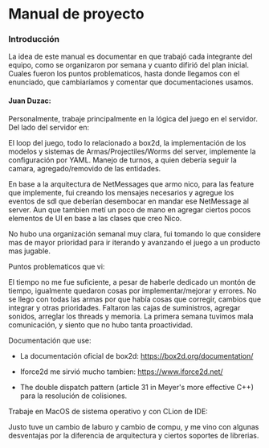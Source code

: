 # Manual de proyecto

### Introducción

La idea de este manual es documentar en que trabajó cada integrante del equipo, como se organizaron por semana y cuanto difirió del plan inicial.
Cuales fueron los puntos problematicos,
hasta donde llegamos con el enunciado,
que cambiaríamos y comentar que documentaciones usamos.


#### Juan Duzac:

Personalmente, trabaje principalmente en la lógica del juego en el servidor.
Del lado del servidor en: 

El loop del juego, todo lo relacionado a box2d, la implementación de los modelos y sistemas
de Armas/Projectiles/Worms del server, implemente la configuración por YAML.
Manejo de turnos, a quien debería seguir la camara, agregado/removido de las entidades.

En base a la arquitectura de NetMessages que armo nico, para las feature que implemente, fui creando los mensajes necesarios y
agregue los eventos de sdl que deberían desembocar en mandar ese NetMessage al server.
Aun que tambien metí un poco de mano en agregar ciertos pocos elementos de UI en base a las clases que creo Nico.

No hubo una organización semanal muy clara, fui tomando lo que considere mas de mayor prioridad para ir iterando y avanzando el juego a un producto mas jugable.


Puntos problematicos que vi:

El tiempo no me fue suficiente, a pesar de haberle dedicado un montón de tiempo, igualmente quedaron cosas por implementar/mejorar
y errores.
No se llego con todas las armas por que había cosas que corregir, cambios que integrar y otras prioridades.
Faltaron las cajas de suministros, agregar sonidos, arreglar los threads y memoria.
La primera semana tuvimos mala comunicación, y siento que no hubo tanta proactividad.

Documentación que use:

- La documentación oficial de box2d: https://box2d.org/documentation/

- Iforce2d me sirvió mucho tambien: https://www.iforce2d.net/

- The double dispatch pattern (article 31 in Meyer's more effective C++)
para la resolución de colisiones.

Trabaje en MacOS de sistema operativo y con CLion de IDE:

Justo tuve un cambio de laburo y cambio de compu, y me vino con algunas desventajas por la diferencia de arquitectura y ciertos soportes de librerias.
